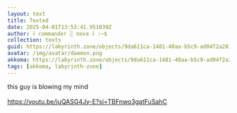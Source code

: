 ```yaml
---
layout: text
title: Texted
date: 2025-04-01T13:53:41.951039Z
author: ⸸ commander ░ nova ⸸ :~$
collection: texts
guid: https://labyrinth.zone/objects/9da611ca-1481-40aa-b5c9-ad04f2a201dd
avatar: /img/avatar/daemon.png
akkoma: https://labyrinth.zone/objects/9da611ca-1481-40aa-b5c9-ad04f2a201dd
tags: [akkoma, labyrinth-zone]
---
```


<p>this guy is blowing my mind<br><br><a href="https://youtu.be/juQASG4Jy-E?si=TBFnwo3gatFuSahC" rel="ugc">https://youtu.be/juQASG4Jy-E?si=TBFnwo3gatFuSahC</a></p>